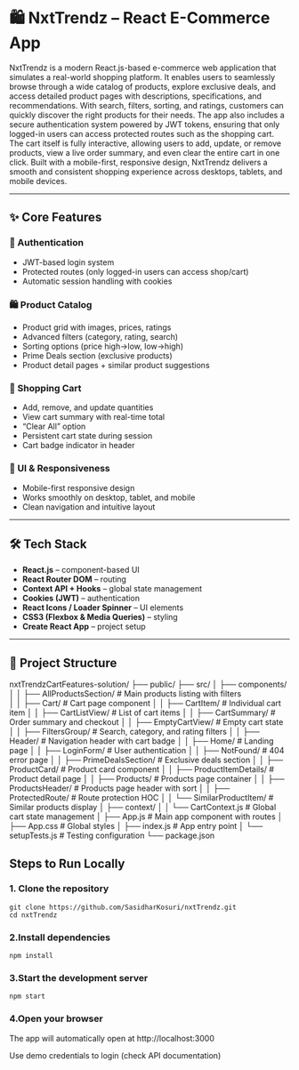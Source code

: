 # 🛍️ NxtTrendz – React E-Commerce App

NxtTrendz is a modern React.js-based e-commerce web application that simulates a real-world shopping platform. It enables users to seamlessly browse through a wide catalog of products, explore exclusive deals, and access detailed product pages with descriptions, specifications, and recommendations. With search, filters, sorting, and ratings, customers can quickly discover the right products for their needs. The app also includes a secure authentication system powered by JWT tokens, ensuring that only logged-in users can access protected routes such as the shopping cart. The cart itself is fully interactive, allowing users to add, update, or remove products, view a live order summary, and even clear the entire cart in one click. Built with a mobile-first, responsive design, NxtTrendz delivers a smooth and consistent shopping experience across desktops, tablets, and mobile devices.

---

## ✨ Core Features

### 🔐 Authentication
- JWT-based login system
- Protected routes (only logged-in users can access shop/cart)
- Automatic session handling with cookies

### 🛍️ Product Catalog
- Product grid with images, prices, ratings
- Advanced filters (category, rating, search)
- Sorting options (price high→low, low→high)
- Prime Deals section (exclusive products)
- Product detail pages + similar product suggestions

### 🛒 Shopping Cart
- Add, remove, and update quantities
- View cart summary with real-time total
- “Clear All” option
- Persistent cart state during session
- Cart badge indicator in header

### 📱 UI & Responsiveness
- Mobile-first responsive design
- Works smoothly on desktop, tablet, and mobile
- Clean navigation and intuitive layout

---

## 🛠️ Tech Stack
- **React.js** – component-based UI
- **React Router DOM** – routing
- **Context API + Hooks** – global state management
- **Cookies (JWT)** – authentication
- **React Icons / Loader Spinner** – UI elements
- **CSS3 (Flexbox & Media Queries)** – styling
- **Create React App** – project setup

---

## 📂 Project Structure

nxtTrendzCartFeatures-solution/
├── public/
├── src/
│   ├── components/
│   │   ├── AllProductsSection/      # Main products listing with filters  
│   │   ├── Cart/                    # Cart page component
│   │   ├── CartItem/               # Individual cart item
│   │   ├── CartListView/           # List of cart items
│   │   ├── CartSummary/            # Order summary and checkout
│   │   ├── EmptyCartView/          # Empty cart state
│   │   ├── FiltersGroup/           # Search, category, and rating filters
│   │   ├── Header/                 # Navigation header with cart badge
│   │   ├── Home/                   # Landing page
│   │   ├── LoginForm/              # User authentication
│   │   ├── NotFound/               # 404 error page
│   │   ├── PrimeDealsSection/      # Exclusive deals section
│   │   ├── ProductCard/            # Product card component
│   │   ├── ProductItemDetails/     # Product detail page
│   │   ├── Products/               # Products page container
│   │   ├── ProductsHeader/         # Products page header with sort
│   │   ├── ProtectedRoute/         # Route protection HOC
│   │   └── SimilarProductItem/     # Similar products display
│   ├── context/
│   │   └── CartContext.js          # Global cart state management
│   ├── App.js                      # Main app component with routes
│   ├── App.css                     # Global styles
│   ├── index.js                    # App entry point
│   └── setupTests.js               # Testing configuration
└── package.json

## Steps to Run Locally

### 1. Clone the repository

```
git clone https://github.com/SasidharKosuri/nxtTrendz.git
cd nxtTrendz
```

### 2.Install dependencies

```
npm install
```

### 3.Start the development server

```
npm start
```

### 4.Open your browser

The app will automatically open at http://localhost:3000

Use demo credentials to login (check API documentation)



